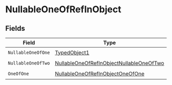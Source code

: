# NullableOneOfRefInObject


## Fields

| Field                                                                                                       | Type                                                                                                        | Required                                                                                                    | Description                                                                                                 |
| ----------------------------------------------------------------------------------------------------------- | ----------------------------------------------------------------------------------------------------------- | ----------------------------------------------------------------------------------------------------------- | ----------------------------------------------------------------------------------------------------------- |
| `NullableOneOfOne`                                                                                          | [TypedObject1](../../models/shared/typedobject1.md)                                                         | :heavy_check_mark:                                                                                          | N/A                                                                                                         |
| `NullableOneOfTwo`                                                                                          | [NullableOneOfRefInObjectNullableOneOfTwo](../../models/shared/nullableoneofrefinobjectnullableoneoftwo.md) | :heavy_check_mark:                                                                                          | N/A                                                                                                         |
| `OneOfOne`                                                                                                  | [NullableOneOfRefInObjectOneOfOne](../../models/shared/nullableoneofrefinobjectoneofone.md)                 | :heavy_check_mark:                                                                                          | N/A                                                                                                         |